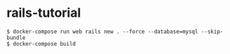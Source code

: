 # rails-tutorial
```
$ docker-compose run web rails new . --force --database=mysql --skip-bundle
$ docker-compose build
```
